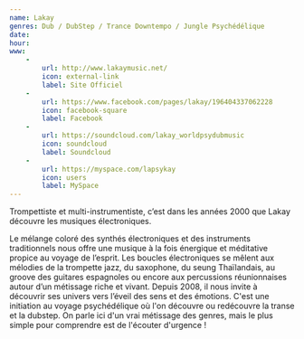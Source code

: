 ```yaml
---
name: Lakay
genres: Dub / DubStep / Trance Downtempo / Jungle Psychédélique
date:
hour:
www:
    -
        url: http://www.lakaymusic.net/
        icon: external-link
        label: Site Officiel
    -
        url: https://www.facebook.com/pages/lakay/196404337062228
        icon: facebook-square
        label: Facebook
    -
        url: https://soundcloud.com/lakay_worldpsydubmusic
        icon: soundcloud
        label: Soundcloud
    -
        url: https://myspace.com/lapsykay
        icon: users
        label: MySpace
---
```

Trompettiste et multi-instrumentiste, c’est dans les années 2000 que Lakay découvre les musiques électroniques.

Le mélange coloré des synthés électroniques et des instruments traditionnels nous offre une musique à la fois énergique et méditative propice au voyage de l’esprit. Les boucles électroniques se mêlent aux mélodies de la trompette jazz, du saxophone, du seung Thaïlandais, au groove des guitares espagnoles ou encore aux percussions réunionnaises autour d’un métissage riche et vivant. Depuis 2008, il nous invite à découvrir ses univers vers l’éveil des sens et des émotions. C'est une initiation au voyage psychédélique où l'on découvre ou redécouvre la transe et la dubstep. On parle ici d'un vrai métissage des genres, mais le plus simple pour comprendre est de l'écouter d'urgence !


